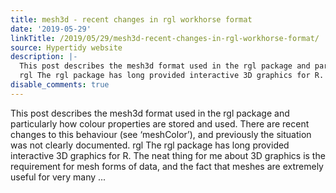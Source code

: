 ```yaml
---
title: mesh3d - recent changes in rgl workhorse format
date: '2019-05-29'
linkTitle: /2019/05/29/mesh3d-recent-changes-in-rgl-workhorse-format/
source: Hypertidy website
description: |-
  This post describes the mesh3d format used in the rgl package and particularly how colour properties are stored and used. There are recent changes to this behaviour (see ‘meshColor’), and previously the situation was not clearly documented.
  rgl The rgl package has long provided interactive 3D graphics for R. The neat thing for me about 3D graphics is the requirement for mesh forms of data, and the fact that meshes are extremely useful for very many ...
disable_comments: true
---
```

This post describes the mesh3d format used in the rgl package and particularly how colour properties are stored and used. There are recent changes to this behaviour (see ‘meshColor’), and previously the situation was not clearly documented.
rgl The rgl package has long provided interactive 3D graphics for R. The neat thing for me about 3D graphics is the requirement for mesh forms of data, and the fact that meshes are extremely useful for very many ...